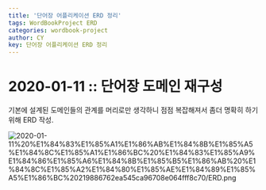 ```yaml
---
title: '단어장 어플리케이션 ERD 정리'
tags: WordBookProject ERD
categories: wordbook-project
author: CY
key: 단어장 어플리케이션 ERD 정리
---
```

# 2020-01-11 :: 단어장 도메인 재구성

기본에 설계된 도메인들의 관계를 머리로만 생각하니 점점 복잡해져서 좀더 명확히 하기 위해 ERD 작성.

![2020-01-11%20%E1%84%83%E1%85%A1%E1%86%AB%E1%84%8B%E1%85%A5%E1%84%8C%E1%85%A1%E1%86%BC%20%E1%84%83%E1%85%A9%E1%84%86%E1%85%A6%E1%84%8B%E1%85%B5%E1%86%AB%20%E1%84%8C%E1%85%A2%E1%84%80%E1%85%AE%E1%84%89%E1%85%A5%E1%86%BC%20219886762ea545ca96708e064fff8c70/ERD.png](2020-01-11%20%E1%84%83%E1%85%A1%E1%86%AB%E1%84%8B%E1%85%A5%E1%84%8C%E1%85%A1%E1%86%BC%20%E1%84%83%E1%85%A9%E1%84%86%E1%85%A6%E1%84%8B%E1%85%B5%E1%86%AB%20%E1%84%8C%E1%85%A2%E1%84%80%E1%85%AE%E1%84%89%E1%85%A5%E1%86%BC%20219886762ea545ca96708e064fff8c70/ERD.png)